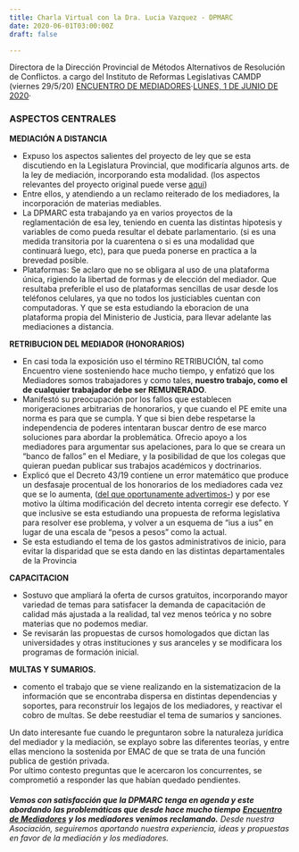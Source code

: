 ```yaml
---
title: Charla Virtual con la Dra. Lucia Vazquez - DPMARC
date: 2020-06-01T03:00:00Z
draft: false

---
```


Directora de la Dirección Provincial de Métodos Alternativos de Resolución de Conflictos. a cargo del Instituto de Reformas Legislativas CAMDP (viernes 29/5/20)  [ENCUENTRO DE MEDIADORES](https://www.facebook.com/encuentrosdemediadores)·[LUNES, 1 DE JUNIO DE 2020](https://www.facebook.com/notes/encuentro-de-mediadores/charla-virtual-con-la-dra-lucia-vazquez/1402972403222928/)·

### ASPECTOS CENTRALES

**MEDIACIÓN A DISTANCIA**

* Expuso los aspectos salientes del proyecto de ley que se esta discutiendo en la Legislatura Provincial, que modificaría algunos arts. de la ley de mediación, incorporando esta modalidad. (los aspectos relevantes del proyecto original puede verse [aqui](https://www.facebook.com/encuentrosdemediadores/posts/1386446308208871))
* Entre ellos, y atendiendo a un reclamo reiterado de los mediadores, la incorporación de materias mediables.
* La DPMARC esta trabajando ya en varios proyectos de la reglamentación de esa ley, teniendo en cuenta las distintas hipotesis y variables de como pueda resultar el debate parlamentario. (si es una medida transitoria por la cuarentena o si es una modalidad que continuará luego, etc), para que pueda ponerse en practica a la brevedad posible.
* Plataformas: Se aclaro que no se obligara al uso de una plataforma única, rigiendo la libertad de formas y de elección del mediador. Que resultaba preferible el uso de plataformas sencillas de usar desde los teléfonos celulares, ya que no todos los justiciables cuentan con computadoras. Y que se esta estudiando la eboracion de una plataforma propia del Ministerio de Justicia, para llevar adelante las mediaciones a distancia.

**RETRIBUCION DEL MEDIADOR (HONORARIOS)**

* En casi toda la exposición uso el término RETRIBUCIÓN, tal como Encuentro viene sosteniendo hace mucho tiempo, y enfatizó que los Mediadores somos trabajadores y como tales, **nuestro trabajo, como el de cualquier trabajador debe ser REMUNERADO**.
* Manifestó su preocupación por los fallos que establecen morigeraciones arbitrarias de honorarios, y que cuando el PE emite una norma es para que se cumpla. Y que si bien debe respetarse la independencia de poderes intentaran buscar dentro de ese marco soluciones para abordar la problemática. Ofrecio apoyo a los mediadores para argumentar sus apelaciones, para lo que se creara un “banco de fallos” en el Mediare, y la posibilidad de que los colegas que quieran puedan publicar sus trabajos académicos y doctrinarios.
* Explicó que el Decreto 43/19 contiene un error matemático que produce un desfasaje procentual de los honorarios de los mediadores cada vez que se lo aumenta, ([del que oportunamente advertimos-](https://www.facebook.com/encuentrosdemediadores/posts/940334992820007)) y por ese motivo la última modificación del decreto intenta corregir ese defecto. Y que inclusive se esta estudiando una propuesta de reforma legislativa para resolver ese problema, y volver a un esquema de “ius a ius” en lugar de una escala de “pesos a pesos” como la actual.
* Se esta estudiando el tema de los gastos administrativos de inicio, para evitar la disparidad que se esta dando en las distintas departamentales de la Provincia

**CAPACITACION**

* Sostuvo que ampliará la oferta de cursos gratuitos, incorporando mayor variedad de temas para satisfacer la demanda de capacitación de calidad más ajustada a la realidad, tal vez menos teórica y no sobre materias que no podemos mediar.
* Se revisarán las propuestas de cursos homologados que dictan las universidades y otras instituciones y sus aranceles y se modificara los programas de formación inicial.

**MULTAS Y SUMARIOS.**

* comento el trabajo que se viene realizando en la sistematizacion de la información que se encontraba dispersa en distintas dependencias y soportes, para reconstruir los legajos de los mediadores, y reactivar el cobro de multas. Se debe reestudiar el tema de sumarios y sanciones.

Un dato interesante fue cuando le preguntaron sobre la naturaleza jurídica del mediador y la mediación, se explayo sobre las diferentes teorías, y entre ellas menciono la sostenida por EMAC de que se trata de una función publica de gestión privada.   
Por ultimo contesto preguntas que le acercaron los concurrentes, se comprometió a responder las que habían quedado pendientes.

###### **Vemos con satisfacción que la DPMARC tenga en agenda y este abordando las problemáticas que desde hace mucho tiempo** [**Encuentro de Mediadores**](https://www.facebook.com/encuentrosdemediadores?eid=ARAS1ctUNOJEvH9SQk70NAYqHSAIUKLGZMcVL2Gr48tdx9rEq11r2u8MnG0Asp1jGp_Vvx1U9VHwNKGL "Encuentro de Mediadores") **y los mediadores venimos reclamando.** Desde nuestra Asociación, seguiremos aportando nuestra experiencia, ideas y propuestas en favor de la mediación y los mediadores.